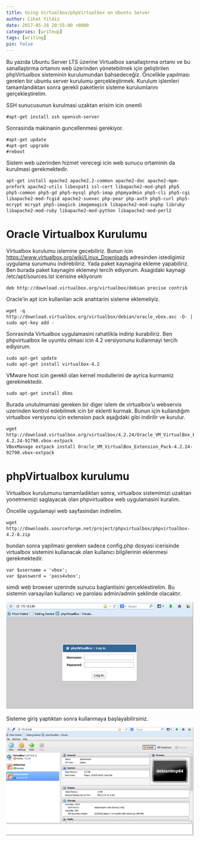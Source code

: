 ```yaml
---
title: Using Virtualbox/phpVirtualbox on Ubuntu Server
author: Cihat Yildiz
date: 2017-05-28 20:55:00 +0800
categories: [writeup]
tags: [writing]
pin: false
---
```


Bu yazıda Ubuntu Server LTS üzerine Virtualbox sanallaştırma ortamı ve bu sanallaştırma ortamını web üzerinden yönetebilmek için geliştirilen phpVirtualbox sisteminin kurulumundan bahsedeceğiz.
Öncelikle yapılması gerelen bir ubuntu server kurulumu gerçekleştirmek. Kurulum işlemleri tamamlandıktan sonra gerekli paketlerin sisteme kurulumlarını gerçekleştirelim.

SSH sunucusunun kurulmasi uzaktan erisim icin onemli

```
#apt-get install ssh openssh-server
```

Sonrasinda makinanin guncellenmesi gerekiyor.
```
#apt-get update
#apt-get upgrade
#reboot
```

Sistem web uzerinden hizmet verecegi icin web sunucu ortaminin da kurulmasi gerekmektedir.
```
apt-get install apache2 apache2.2-common apache2-doc apache2-mpm-prefork apache2-utils libexpat1 ssl-cert libapache2-mod-php5 php5 php5-common php5-gd php5-mysql php5-imap phpmyadmin php5-cli php5-cgi libapache2-mod-fcgid apache2-suexec php-pear php-auth php5-curl php5-mcrypt mcrypt php5-imagick imagemagick libapache2-mod-suphp libruby libapache2-mod-ruby libapache2-mod-python libapache2-mod-perl2
```

# Oracle Virtualbox Kurulumu

Virtualbox kurulumu islemine gecebiliriz. Bunun icin https://www.virtualbox.org/wiki/Linux_Downloads adresinden istedigimiz uygulama surumunu indirebiliriz. Yada paket kaynagina ekleme yapabiliriz. Ben burada paket kaynagini eklemeyi tercih ediyorum. Asagidaki kaynagi /etc/apt/sources.lst icerisine ekliyorum
```
deb http://download.virtualbox.org/virtualbox/debian precise contrib
```

Oracle’in apt icin kullanilan acik anahtarini sisteme eklemeliyiz.

```
wget -q http://download.virtualbox.org/virtualbox/debian/oracle_vbox.asc -O- | sudo apt-key add -
```

Sonrasinda Virtualbox uygulamasini rahatlikla indirip kurabiliriz. Ben phpvirtualbox ile uyumlu olmasi icin 4.2 versiyonunu kullanmayi tercih ediyorum.

```
sudo apt-get update
sudo apt-get install virtualbox-4.2
```

VMware host icin gerekli olan kernel modullerini de ayrica kurmamiz gerekmektedir.

```
sudo apt-get install dkms
```

Burada unutulmamasi gereken bir diger islem de virtualbox’u webservis uzerinden kontrol edebilmek icin bir eklenti kurmak. Bunun için kullandığım virtualbox versiyonu için extension pack aşağıdaki gibi indirilir ve kurulur.

```
wget http://download.virtualbox.org/virtualbox/4.2.24/Oracle_VM_VirtualBox_Extension_Pack-4.2.24-92790.vbox-extpack
VBoxManage extpack install Oracle_VM_VirtualBox_Extension_Pack-4.2.24-92790.vbox-extpack
```

# phpVirtualbox kurulumu
Virtualbox kurulumunu tamamladiktan sonra, virtualbox sistemimizi uzaktan yonetmemizi saglayacak olan phpvirtualbox web uygulamasini kuralim.

Öncelile uygulamayi web sayfasindan indirelim.

```
wget http://downloads.sourceforge.net/project/phpvirtualbox/phpvirtualbox-4.2-8.zip
```

bundan sonra yapilmasi gereken sadece config.php dosyasi icerisinde virtualbox sistemini kullanacak olan kullanıcı bilgilerinin eklenmesi gerekmektedir.
```
var $username = 'vbox';
var $password = 'pass4vbox';
```
simdi web browser uzerinde sunucu baglantisini gerceklestirelim. Bu sistemin varsayilan kullanıcı ve parolası admin/admin şeklinde olacaktır.

![upload-image](/assets/img/sample/phpVirtualBox-Web-Console.png)

Sisteme giriş yaptıktan sonra kullanmaya başlayabilirsiniz.

![upload-image](/assets/img/sample/phpVirtualBox-VirtualBoxWebConsole2.png)